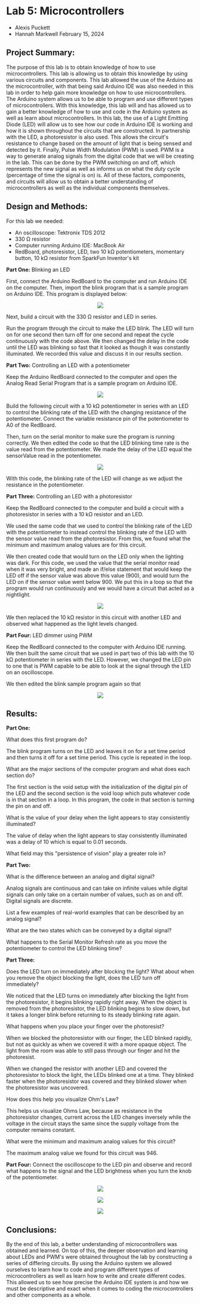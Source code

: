 # Lab 5: Microcontrollers
* Alexis Puckett
* Hannah Markwell
February 15, 2024

## Project Summary:
The purpose of this lab is to obtain knowledge of how to use microcontrollers. This lab is allowing us to obtain this knowledge by using various circuits and components. This lab allowed the use of the Arduino as the microcontroller, with that being said Arduino IDE was also needed in this lab in order to help gain more knowledge on how to use microcontrollers. The Arduino system allows us to be able to program and use different types of microcontrollers. With this knowledge, this lab will and has allowed us to gain a better knowledge of how to use and code in the Arduino system as well as learn about microcontrollers. In this lab, the use of a Light Emitting Diode (LED) will allow us to see how our code in Arduino IDE is working and how it is shown throughout the circuits that are constructed. In partnership with the LED, a photoresistor is also used. This allows the circuit's resistance to change based on the amount of light that is being sensed and detected by it. Finally, Pulse Width Modulation (PWM) is used. PWM is a way to generate analog signals from the digital code that we will be creating in the lab. This can be done by the PWM switching on and off, which represents the new signal as well as informs us on what the duty cycle (percentage of time the signal is on) is. All of these factors, components, and circuits will allow us to obtain a better understanding of microcontrollers as well as the individual components themselves.

 

 
## Design and Methods:

For this lab we needed:
* An oscilloscope: Tektronix TDS 2012
* 330 &Omega; resistor
* Computer running Arduino IDE: MacBook Air
* RedBoard, photoresistor, LED, two 10 k&Omega; potentiometers, momentary button, 10 k&Omega; resistor from SparkFun Inventor's kit

**Part One:** Blinking an LED

First, connect the Arduino RedBoard to the computer and run Arduino IDE on the computer. Then, import the blink program that is a sample program on Arduino IDE. This program is displayed below:

<p align="center">
  <img src="https://github.com/hrma240/Lab-5/blob/main/Screenshot%202024-02-15%20at%2010.59.02%20AM.png">
</p>

Next, build a circuit with the 330 &Omega; resistor and LED in series.

Run the program through the circuit to make the LED blink. The LED will turn on for one second then turn off for one second and repeat the cycle continuously with the code above. We then changed the delay in the code until the LED was blinking so fast that it looked as though it was constantly illuminated. We recorded this value and discuss it in our results section. 

**Part Two:** Controlling an LED with a potentiometer

Keep the Arduino RedBoard connected to the computer and open the Analog Read Serial Program that is a sample program on Arduino IDE.

<p align="center">
  <img src="https://github.com/hrma240/Lab-5/blob/main/Screenshot%202024-02-15%20at%2011.01.42%20AM.png">
</p>

Build the following circuit with a 10 k&Omega; potentiometer in series with an LED to control the blinking rate of the LED with the changing resistance of the potentiometer. Connect the variable resistance pin of the potentiometer to A0 of the RedBoard. 

Then, turn on the serial monitor to make sure the program is running correctly. We then edited the code so that the LED blinking time rate is the value read from the potentiometer. We made the delay of the LED equal the sensorValue read in the potentiometer.

<p align="center">
  <img src="https://github.com/hrma240/Lab-5/blob/main/Screenshot%202024-02-15%20at%2011.02.46%20AM.png">
</p>

With this code, the blinking rate of the LED will change as we adjust the resistance in the potentiometer. 

**Part Three:** Controlling an LED with a photoresistor

Keep the RedBoard connected to the computer and build a circuit with a photoresistor in series with a 10 k&Omega; resistor and an LED. 

We used the same code that we used to control the blinking rate of the LED with the potentiometer to instead control the blinking rate of the LED with the sensor value read from the photoresistor. From this, we found what the minimum and maximum analog values are for this circuit. 

We then created code that would turn on the LED only when the lighting was dark. For this code, we used the value that the serial monitor read when it was very bright, and made an if/else statement that would keep the LED off if the sensor value was above this value (900), and would turn the LED on if the sensor value went below 900. We put this in a loop so that the program would run continuously and we would have a circuit that acted as a nightlight.

<p align="center">
  <img src="https://github.com/hrma240/Lab-5/blob/main/Screenshot%202024-02-15%20at%2011.04.50%20AM.png">
</p>

We then replaced the 10 k&Omega; resistor in this circuit with another LED and observed what happened as the light levels changed. 

**Part Four:** LED dimmer using PWM 

Keep the RedBoard connected to the computer with Arduino IDE running. We then built the same circuit that we used in part two of this lab with the 10 k&Omega; potentiometer in series with the LED. However, we changed the LED pin to one that is PWM capable to be able to look at the signal through the LED on an oscilloscope. 

We then edited the blink sample program again so that 

<p align="center">
  <img src="https://github.com/hrma240/Lab-5/blob/main/Screenshot%202024-02-15%20at%2011.05.53%20AM.png">
</p>


## Results:

**Part One:** 

What does this first program do? 


The blink program turns on the LED and leaves it on for a set time period and then turns it off for a set time period. This cycle is repeated in the loop.

What are the major sections of the computer program and what does each section do? 


The first section is the void setup with the initialization of the digital pin of the LED and the second section is the void loop which puts whatever code is in that section in a loop. In this program, the code in that section is turning the pin on and off. 

What is the value of your delay when the light appears to stay consistently illuminated? 


The value of delay when the light appears to stay consistently illuminated was a delay of 10 which is equal to 0.01 seconds.

What field may this "persistence of vision" play a greater role in?

**Part Two:** 

What is the difference between an analog and digital signal? 


Analog signals are continuous and can take on infinite values while digital signals can only take on a certain number of values, such as on and off. Digital signals are discrete. 

List a few examples of real-world examples that can be described by an analog signal?

What are the two states which can be conveyed by a digital signal? 

What happens to the Serial Monitor Refresh rate as you move the potentiometer to control the LED blinking time?

**Part Three:** 

Does the LED turn on immediately after blocking the light? What about when you remove the object blocking the light, does the LED turn off immediately? 


We noticed that the LED turns on immediately after blocking the light from the photoresistor, it begins blinking rapidly right away. When the object is removed from the photoresistor, the LED blinking begins to slow down, but it takes a longer blink before returning to its steady blinking rate again. 


What happens when you place your finger over the photoresist? 


When we blocked the photoresistor with our finger, the LED blinked rapidly, but not as quickly as when we covered it with a more opaque object. The light from the room was able to still pass through our finger and hit the photoresist. 


When we changed the resistor with another LED and covered the photoresistor to block the light, the LEDs blinked one at a time. They blinked faster when the photoresistor was covered and they blinked slower when the photoresistor was uncovered. 

How does this help you visualize Ohm's Law? 


This helps us visualize Ohms Law, because as resistance in the photoresistor changes, current across the LED changes inversely while the voltage in the circuit stays the same since the supply voltage from the computer remains constant. 

What were the minimum and maximum analog values for this circuit? 


The maximum analog value we found for this circuit was 946. 

**Part Four:** 
Connect the oscilloscope to the LED pin and observe and record what happens to the signal and the LED brightness when you turn the knob of the potentiometer.

<p align="center">
  <img src="https://github.com/hrma240/Lab-5/blob/main/IMG_7807%20(1).jpg">
</p>
<p align="center">
  <img src="https://github.com/hrma240/Lab-5/blob/main/IMG_7809.jpg">
</p>
<p align="center">
  <img src="https://github.com/hrma240/Lab-5/blob/main/IMG_7813.jpg">
</p>


## Conclusions:
By the end of this lab, a better understanding of microcontrollers was obtained and learned. On top of this, the deeper observation and learning about LEDs and PWM's were obtained throughout the lab by constructing a series of differing circuits. By using the Arduino system we allowed ourselves to learn how to code and program different types of microcontrollers as well as learn how to write and create different codes. This allowed us to see how precise the Arduino IDE system is and how we must be descriptive and exact when it comes to coding the microcontrollers and other components as a whole. 
